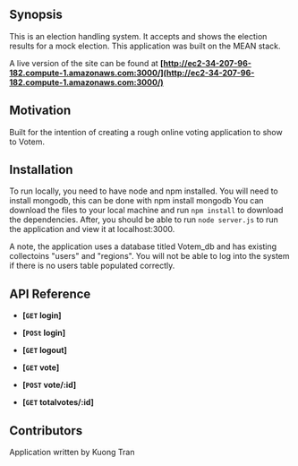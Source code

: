 ## Synopsis

This is an election handling system. It accepts and shows the election results for a mock election.
This application was built on the MEAN stack.

A live version of the site can be found  at **[http://ec2-34-207-96-182.compute-1.amazonaws.com:3000/](http://ec2-34-207-96-182.compute-1.amazonaws.com:3000/)**

## Motivation

Built for the intention of creating a rough online voting application to show to Votem.

## Installation

To run locally, you need to have node and npm installed.
You will need to install mongodb, this can be done with <cod>npm install mongodb</code>
You can download the files to your local machine and run <code>npm install</code> to download the dependencies.
After, you should be able to run <code>node server.js</code> to run the application and view it at localhost:3000.

A note, the application uses a database titled Votem_db and has existing collectoins "users" and "regions". You will not be able to log into the system if there is no users table populated correctly.

## API Reference

- **[<code>GET</code> login]** 
- **[<code>POSt</code> login]**

- **[<code>GET</code> logout]**

- **[<code>GET</code> vote]**
- **[<code>POST</code> vote/:id]**

- **[<code>GET</code> totalvotes/:id]**

## Contributors

Application written by Kuong Tran
